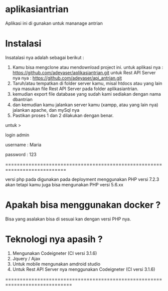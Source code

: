 # aplikasiantrian
Aplikasi ini di gunakan untuk mananage antrian

# Instalasi

Insatalasi nya adalah sebagai berikut :

1. Kamu bisa mengclone atau mendownload project ini.
   untuk aplikasi nya : https://github.com/adeyaser/aplikasiantrian.git
   untuk Rest API Server nya nya : https://github.com/adeyaser/api_antrian.git
2. Taruh/atau tempatkan di folder server kamu, misal htdocs atau yang lain nya
   masukan file Rest API Server pada folder aplikasiantrian.
3. kemudian export file database yang sudah kami sediakan dengan nama dbantrian
4. dan kemudian kamu jalankan server kamu (xampp, atau yang lain nya) jalankan apache, dan mySql nya
5. Pastikan proses 1 dan 2 dilakukan dengan benar.

untuk > 

 login admin
 
 username : Maria
 
 password : 123
 
===========================================================================

versi php pada digunakan pada deployment menggunakan PHP versi 7.2.3 akan tetapi kamu juga bisa mengunakan PHP versi 5.6.xx

# Apakah bisa menggunakan docker ?
 
 Bisa yang asalakan bisa di sesuai kan dengan versi PHP nya.
 
 # Teknologi nya apasih ?
 
 1. Mengunakan Codeigneter (CI versi 3.1.6)
 2. Jquery / Ajax
 3. Untuk mobile mengunakan amdroid studio
 4. Untuk Rest API Server nya menggunakan Codeigneter (CI versi 3.1.6)
 
 =============================================================================
